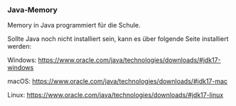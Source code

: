 ### Java-Memory
Memory in Java programmiert für die Schule.

Sollte Java noch nicht installiert sein, kann es über
folgende Seite installiert werden:

Windows:    https://www.oracle.com/java/technologies/downloads/#jdk17-windows

macOS:      https://www.oracle.com/java/technologies/downloads/#jdk17-mac

Linux:      https://www.oracle.com/java/technologies/downloads/#jdk17-linux

